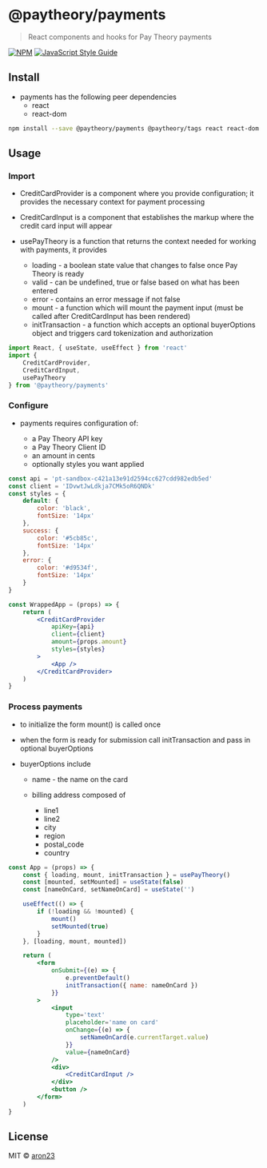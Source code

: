 # @paytheory/payments

> React components and hooks for Pay Theory payments

[![NPM](https://img.shields.io/npm/v/@paytheory/payments.svg)](https://www.npmjs.com/package/@paytheory/payments) [![JavaScript Style Guide](https://img.shields.io/badge/code_style-standard-brightgreen.svg)](https://standardjs.com)

## Install

-   payments has the following peer dependencies
    -   react
    -   react-dom

```bash
npm install --save @paytheory/payments @paytheory/tags react react-dom
```

## Usage

### Import

-   CreditCardProvider is a component where you provide configuration; it provides the necessary context for payment processing
-   CreditCardInput is a component that establishes the markup where the credit card input will appear
-   usePayTheory is a function that returns the context needed for working with payments, it provides

    -   loading - a boolean state value that changes to false once Pay Theory is ready
    -   valid - can be undefined, true or false based on what has been entered
    -   error - contains an error message if not false
    -   mount - a function which will mount the payment input (must be called after CreditCardInput has been rendered)
    -   initTransaction - a function which accepts an optional buyerOptions object and triggers card tokenization and authorization

```jsx
import React, { useState, useEffect } from 'react'
import {
    CreditCardProvider,
    CreditCardInput,
    usePayTheory
} from '@paytheory/payments'
```

### Configure

-   payments requires configuration of:

    -   a Pay Theory API key
    -   a Pay Theory Client ID
    -   an amount in cents
    -   optionally styles you want applied

```jsx
const api = 'pt-sandbox-c421a13e91d2594cc627cdd982edb5ed'
const client = 'IDvwtJwLdkja7CMk5oR6QNDk'
const styles = {
    default: {
        color: 'black',
        fontSize: '14px'
    },
    success: {
        color: '#5cb85c',
        fontSize: '14px'
    },
    error: {
        color: '#d9534f',
        fontSize: '14px'
    }
}

const WrappedApp = (props) => {
    return (
        <CreditCardProvider
            apiKey={api}
            client={client}
            amount={props.amount}
            styles={styles}
        >
            <App />
        </CreditCardProvider>
    )
}
```

### Process payments

-   to initialize the form mount() is called once
-   when the form is ready for submission call initTransaction and pass in optional buyerOptions
-   buyerOptions include

    -   name - the name on the card
    -   billing address composed of

        -   line1
        -   line2
        -   city
        -   region
        -   postal_code
        -   country

```jsx
const App = (props) => {
    const { loading, mount, initTransaction } = usePayTheory()
    const [mounted, setMounted] = useState(false)
    const [nameOnCard, setNameOnCard] = useState('')

    useEffect(() => {
        if (!loading && !mounted) {
            mount()
            setMounted(true)
        }
    }, [loading, mount, mounted])

    return (
        <form
            onSubmit={(e) => {
                e.preventDefault()
                initTransaction({ name: nameOnCard })
            }}
        >
            <input
                type='text'
                placeholder='name on card'
                onChange={(e) => {
                    setNameOnCard(e.currentTarget.value)
                }}
                value={nameOnCard}
            />
            <div>
                <CreditCardInput />
            </div>
            <button />
        </form>
    )
}
```

## License

MIT © [aron23](https://github.com/aron23)
